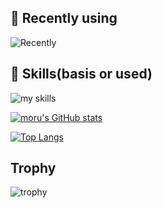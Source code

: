 <!--              URL info                -->
<!-- https://emojidb.org/utilities-emojis -->
<!-- https://github.com/tandpfun/skill-icons?tab=readme-ov-file#specifying-icons       -->


<!-- 3. 好きな技術スタックに変更 -->
<!-- ライトモート：theme=light, ダークモート：theme=dark -->
<!-- アイコンの選択肢一覧：https://arc.net/l/quote/zizyykfh -->
## 🔧 Recently using
<img alt="Recently" src="https://skillicons.dev/icons?theme=dark&perline=7&i=kotlin,idea" />

## 🌱 Skills(basis or used)
<img alt="my skills" src="https://skillicons.dev/icons?theme=dark&perline=7&i=c,cpp,java,python,html,css,javascript,react,matlab,blender,unreal,vscode,idea,clion,pycharm,webstorm,aws,azure,windows,ubuntu,raspberrypi," />

[![moru's GitHub stats](https://github-readme-stats.vercel.app/api?username=YukkiMoru&theme=react&show_icons=true)](https://github.com/YukkiMoru/github-readme-stats)

[![Top Langs](https://github-readme-stats.vercel.app/api/top-langs/?username=YukkiMoru&theme=react&show_icons=true&layout=compact)](https://github.com/YukkiMoru/github-readme-stats)

## Trophy
![trophy](https://github-profile-trophy.vercel.app/?username=YukkiMoru&theme=gruvbox)
